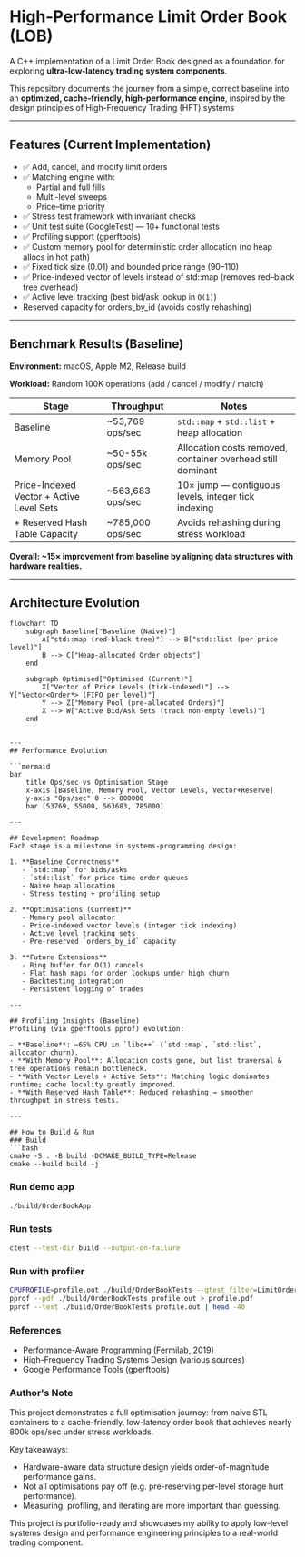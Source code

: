 # High-Performance Limit Order Book (LOB)

A C++ implementation of a Limit Order Book designed as a foundation for exploring
**ultra-low-latency trading system components**.  

This repository documents the journey from a simple, correct baseline into an **optimized, cache-friendly, high-performance engine**, inspired by the design principles of High-Frequency Trading (HFT) systems

---

## Features (Current Implementation)

- ✅ Add, cancel, and modify limit orders
- ✅ Matching engine with:
   - Partial and full fills
   - Multi-level sweeps
   - Price–time priority
- ✅ Stress test framework with invariant checks
- ✅ Unit test suite (GoogleTest) — 10+ functional tests
- ✅ Profiling support (gperftools)
- ✅ Custom memory pool for deterministic order allocation (no heap allocs in hot path)
- ✅ Fixed tick size (0.01) and bounded price range (90–110)
- ✅ Price-indexed vector of levels instead of std::map (removes red–black tree overhead)
- ✅ Active level tracking (best bid/ask lookup in `O(1)`)
- Reserved capacity for orders_by_id (avoids costly rehashing)

---

## Benchmark Results (Baseline)
**Environment:** macOS, Apple M2, Release build

**Workload:** Random 100K operations (add / cancel / modify / match)

| Stage | Throughput | Notes |
|-------|------------|-------|
|Baseline| ~53,769 ops/sec | ```std::map``` + ```std::list``` + heap allocation |
|Memory Pool| ~50-55k ops/sec | Allocation costs removed, container overhead still dominant |
|Price-Indexed Vector + Active Level Sets| ~563,683 ops/sec | 10× jump — contiguous levels, integer tick indexing |
|+ Reserved Hash Table Capacity| ~785,000 ops/sec | Avoids rehashing during stress workload |

**Overall: ~15× improvement from baseline by aligning data structures with hardware realities.**

---

## Architecture Evolution

```mermaid
flowchart TD
    subgraph Baseline["Baseline (Naive)"]
        A["std::map (red-black tree)"] --> B["std::list (per price level)"]
        B --> C["Heap-allocated Order objects"]
    end

    subgraph Optimised["Optimised (Current)"]
        X["Vector of Price Levels (tick-indexed)"] --> Y["Vector<Order*> (FIFO per level)"]
        Y --> Z["Memory Pool (pre-allocated Orders)"]
        X --> W["Active Bid/Ask Sets (track non-empty levels)"]
    end


---
## Performance Evolution

```mermaid
bar
    title Ops/sec vs Optimisation Stage
    x-axis [Baseline, Memory Pool, Vector Levels, Vector+Reserve]
    y-axis "Ops/sec" 0 --> 800000
    bar [53769, 55000, 563683, 785000]

---

## Development Roadmap
Each stage is a milestone in systems-programming design:

1. **Baseline Correctness**
   - `std::map` for bids/asks
   - `std::list` for price-time order queues
   - Naive heap allocation
   - Stress testing + profiling setup

2. **Optimisations (Current)**
   - Memory pool allocator
   - Price-indexed vector levels (integer tick indexing)
   - Active level tracking sets
   - Pre-reserved `orders_by_id` capacity

3. **Future Extensions**
   - Ring buffer for O(1) cancels
   - Flat hash maps for order lookups under high churn
   - Backtesting integration
   - Persistent logging of trades

---

## Profiling Insights (Baseline)
Profiling (via gperftools pprof) evolution:

- **Baseline**: ~65% CPU in `libc++` (`std::map`, `std::list`, allocator churn).
- **With Memory Pool**: Allocation costs gone, but list traversal & tree operations remain bottleneck.
- **With Vector Levels + Active Sets**: Matching logic dominates runtime; cache locality greatly improved.
- **With Reserved Hash Table**: Reduced rehashing → smoother throughput in stress tests.

---

## How to Build & Run
### Build
```bash
cmake -S . -B build -DCMAKE_BUILD_TYPE=Release
cmake --build build -j
```

### Run demo app
```bash
./build/OrderBookApp
```
### Run tests
```bash
ctest --test-dir build --output-on-failure
```
### Run with profiler
```bash
CPUPROFILE=profile.out ./build/OrderBookTests --gtest_filter=LimitOrderBookStressTest.RandomizedOperationsWithTiming
pprof --pdf ./build/OrderBookTests profile.out > profile.pdf
pprof --text ./build/OrderBookTests profile.out | head -40
```
### References
- Performance-Aware Programming (Fermilab, 2019)
- High-Frequency Trading Systems Design (various sources)
- Google Performance Tools (gperftools)

### Author's Note
This project demonstrates a full optimisation journey: from naive STL containers to a cache-friendly, low-latency order book that achieves nearly 800k ops/sec under stress workloads.

Key takeaways:

- Hardware-aware data structure design yields order-of-magnitude performance gains.
- Not all optimisations pay off (e.g. pre-reserving per-level storage hurt performance).
- Measuring, profiling, and iterating are more important than guessing.

This project is portfolio-ready and showcases my ability to apply low-level systems design and performance engineering principles to a real-world trading component.